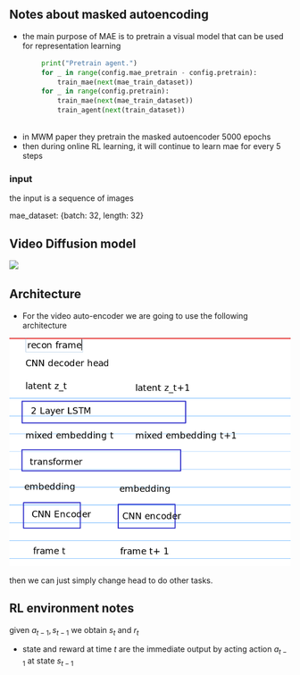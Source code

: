 ## Notes about masked autoencoding

- the main purpose of MAE is to pretrain a visual model that can be used for representation learning 

```python
        print("Pretrain agent.")
        for _ in range(config.mae_pretrain - config.pretrain):
            train_mae(next(mae_train_dataset))
        for _ in range(config.pretrain):
            train_mae(next(mae_train_dataset))
            train_agent(next(train_dataset))
           
```

- in MWM paper they pretrain the masked autoencoder 5000 epochs
- then during online RL learning, it will continue to learn mae for every 5 steps 

### input

the input is a sequence of images 

mae_dataset: {batch: 32, length: 32}



## Video Diffusion model 

![](https://sino-huang.github.io/weekly-report/01-sep-11-sep-2022/image-assets/image-20220924212831718.png)

## Architecture

- For the video auto-encoder we are going to use the following architecture 

![image-20221011173856192](image-assets/image-20221011173856192.png)

then we can just simply change head to do other tasks. 

## RL environment notes

given $a_{t-1}, s_{t-1}$ we obtain $s_{t}$ and $r_t$

- state and reward at time $t$ are the immediate output by acting action $a_{t-1}$ at state $s_{t-1}$